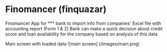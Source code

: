 # Finomancer (finquazar)

Finomancer App for *** bank to import info from companies' Excel file with accounting report (Form 1 & 2) 
Bank can make a quick decision about credit score and loan availability for the company based on analysis of this data 

Main screen with loaded data
![main screen]
(/images/main.png)


